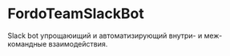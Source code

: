 # FordoTeamSlackBot
Slack bot упрощаюищий и автоматизирующий внутри- и меж-командные взаимодействия.

